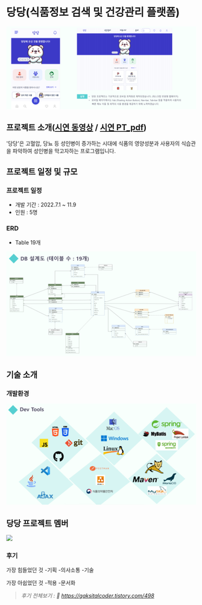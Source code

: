 # 당당(식품정보 검색 및 건강관리 플랫폼)
<img src = "https://github.com/carpediem3651/DangdangProject/blob/main/prjImage/%EB%8B%B9%EB%8B%B9%EB%A9%94%EC%9D%B8%ED%8E%98%EC%9D%B4%EC%A7%80.png">

## 프로젝트 소개([시연 동영상](https://www.youtube.com/watch?v=TSOvF4NcVZM&t=952s&ab_channel=%EB%89%B4%EB%A0%89%EC%B2%98) / [시연 PT_pdf](https://github.com/carpediem3651/DangdangProject/blob/main/prjImage/%EB%8B%B9%EB%8B%B9.pdf)) 
'당당'은 고혈압, 당뇨 등 성인병이 증가하는 시대에 식품의 영양성분과 사용자의 식습관을 파악하여 성인병을 막고자하는 프로그램입니다.

## 프로젝트 일정 및 규모
### 프로젝트 일정
* 개발 기간 : 2022.7.1 ~ 11.9
* 인원 : 5명

### ERD
* Table 19개
<img src="https://github.com/carpediem3651/DangdangProject/blob/main/prjImage/당당DB.jpg">

## 기술 소개
### 개발환경
<img src="https://github.com/carpediem3651/DangdangProject/blob/main/prjImage/%EA%B0%9C%EB%B0%9C%ED%99%98%EA%B2%BD.png">

## 당당 프로젝트 멤버
<img src="https://github.com/carpediem3651/DangdangProject/blob/main/prjImage/%EB%A9%A4%EB%B2%84.png">

### 후기
가장 힘들었던 것
-기획
-의사소통
-기술

가장 아쉽었던 것
-적용
-문서화

>*후기 전체보기 : 🔗 https://gaksitalcoder.tistory.com/498*



